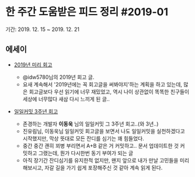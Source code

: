 # 한 주간 도움받은 피드 정리 \#2019-01
기간: 2019. 12. 15 ~ 2019. 12. 21

## 에세이
- [2019년 미리 회고](https://velog.io/@idw5780/codeitzzang)
    - @idw5780님의 2019년 회고 글.
    - 요새 계속해서 '2019년에는 꼭 회고글을 써봐야지'하는 계획을 하고 있는데, 많은 회고글보다 우선 읽기에 너무 재밌었고, 역시 나이 상관없이 똑똑한 친구들이 세상에 너무많다 새삼 다시 느끼게 된 글..

- [일일커밋 3주년 회고](https://jojoldu.tistory.com/4640)
  - 존경하는 개발자 __이동욱__ 님의 일일커밋 그 3주년 회고..(와 3년..)
  - 진유림님, 이동욱님 일일커밋 회고글을 보면서 나도 일일커밋을 실천하겠다고 시작했지만, 막상 뜻대로 모든 잔디를 심기는 꽤 힘들었다.
  - 중간 중간 괜히 꾀병 부리면서 A+B 같은 거 커밋하고.. 문서 업데이트한 것 커밋하고 그랬는데, 뭔가 다시한번 동기 부여가 되는 글
  - 아직 장기간 잔디심기를 유지한적 없지만, 왠지 앞으로 내가 만날 고민들을 미리 해보시고, 자갈 길을 가기 쉽게 포장해주신 것 같아 계속 읽게 된다.

